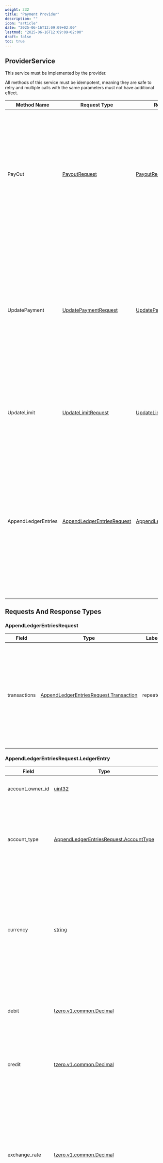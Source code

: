 ```yaml
---
weight: 332
title: "Payment Provider"
description: ""
icon: "article"
date: "2025-06-16T12:09:09+02:00"
lastmod: "2025-06-16T12:09:09+02:00"
draft: false
toc: true
---
```




<a name="tzero-v1-payment-ProviderService"></a>

## ProviderService
This service must be implemented by the provider.

All methods of this service must be idempotent, meaning they are safe to retry and multiple calls with the same parameters must not have additional effect.

| Method Name | Request Type | Response Type | Description |
| ----------- | ------------ | ------------- | ------------|
| PayOut | [PayoutRequest](#tzero-v1-payment-PayoutRequest) | [PayoutResponse](#tzero-v1-payment-PayoutResponse) | Network instructs the provider to execute a payout to the recipient. This method should be idempotent, meaning that multiple calls with the same parameters will have no additional effect. |
| UpdatePayment | [UpdatePaymentRequest](#tzero-v1-payment-UpdatePaymentRequest) | [UpdatePaymentResponse](#tzero-v1-payment-UpdatePaymentResponse) | Network provides an update on the status of a payment. This can be either a success or a failure. This method should be idempotent, meaning that multiple calls with the same parameters will have no additional effect. |
| UpdateLimit | [UpdateLimitRequest](#tzero-v1-payment-UpdateLimitRequest) | [UpdateLimitResponse](#tzero-v1-payment-UpdateLimitResponse) | This rpc is used to notify the provider about the changes in credit limit and/or credit usage. |
| AppendLedgerEntries | [AppendLedgerEntriesRequest](#tzero-v1-payment-AppendLedgerEntriesRequest) | [AppendLedgerEntriesResponse](#tzero-v1-payment-AppendLedgerEntriesResponse) | Network can send all the updates about ledger entries of the provider's accounts. It can be used to keep track of the provider's exposure to other participants and other important financial events. (see the list in the message below) |

 <!-- end services -->


##  Requests And Response Types


<a name="tzero-v1-payment-AppendLedgerEntriesRequest"></a>

### AppendLedgerEntriesRequest



| Field | Type | Label | Description |
| ----- | ---- | ----- | ----------- |
| transactions | [AppendLedgerEntriesRequest.Transaction](#tzero-v1-payment-AppendLedgerEntriesRequest-Transaction) | repeated | This is a list of transactions that were appended to the ledger of the provider. The transaction_id should be used to identify the transaction and ensure that it is processed only once. |







<a name="tzero-v1-payment-AppendLedgerEntriesRequest-LedgerEntry"></a>

### AppendLedgerEntriesRequest.LedgerEntry



| Field | Type | Label | Description |
| ----- | ---- | ----- | ----------- |
| account_owner_id | [uint32](#uint32) |  | 1 is network account, others are ids of participants |
| account_type | [AppendLedgerEntriesRequest.AccountType](#tzero-v1-payment-AppendLedgerEntriesRequest-AccountType) |  | account_type is the type of the account that the entry belongs to. It is used to categorize the entries and understand the nature of the financial event. |
| currency | [string](#string) |  | It is the currency of the entry. If the transaction contains entries with multiple currencies, the exchange_rate field should be provided to be used to convert the amounts to USD. |
| debit | [tzero.v1.common.Decimal](#tzero-v1-common-Decimal) |  | debit is the amount that was debited from the account. If the entry is a credit, this field should be 0. |
| credit | [tzero.v1.common.Decimal](#tzero-v1-common-Decimal) |  | credit is the amount that was credited to the account. If the entry is a debit, this field should be 0. |
| exchange_rate | [tzero.v1.common.Decimal](#tzero-v1-common-Decimal) |  | exchange_rate is the exchange rate of the currency to USD if the currency is not USD and the transaction contains entries with multiple currencies. Exchange rate for the base currency USD and the quote currency provided in the entry. |







<a name="tzero-v1-payment-AppendLedgerEntriesRequest-Transaction"></a>

### AppendLedgerEntriesRequest.Transaction



| Field | Type | Label | Description |
| ----- | ---- | ----- | ----------- |
| transaction_id | [uint64](#uint64) |  | transaction_id is an incrementally growing identifier for the transaction. It could have gaps and could be out of order, but it is unique for each transaction. |
| entries | [AppendLedgerEntriesRequest.LedgerEntry](#tzero-v1-payment-AppendLedgerEntriesRequest-LedgerEntry) | repeated | entries is a list of ledger entries that were appended to the ledger of the provider. Each entry represents a financial event that occurred in the provider's accounts. |
| pay_in | [AppendLedgerEntriesRequest.Transaction.PayIn](#tzero-v1-payment-AppendLedgerEntriesRequest-Transaction-PayIn) |  |  |
| payout_reservation | [AppendLedgerEntriesRequest.Transaction.PayoutReservation](#tzero-v1-payment-AppendLedgerEntriesRequest-Transaction-PayoutReservation) |  |  |
| payout | [AppendLedgerEntriesRequest.Transaction.Payout](#tzero-v1-payment-AppendLedgerEntriesRequest-Transaction-Payout) |  |  |
| provider_settlement | [AppendLedgerEntriesRequest.Transaction.ProviderSettlement](#tzero-v1-payment-AppendLedgerEntriesRequest-Transaction-ProviderSettlement) |  |  |
| fee_settlement | [AppendLedgerEntriesRequest.Transaction.FeeSettlement](#tzero-v1-payment-AppendLedgerEntriesRequest-Transaction-FeeSettlement) |  |  |
| payout_reservation_release | [AppendLedgerEntriesRequest.Transaction.PayoutReservationRelease](#tzero-v1-payment-AppendLedgerEntriesRequest-Transaction-PayoutReservationRelease) |  |  |







<a name="tzero-v1-payment-AppendLedgerEntriesRequest-Transaction-FeeSettlement"></a>

### AppendLedgerEntriesRequest.Transaction.FeeSettlement



| Field | Type | Label | Description |
| ----- | ---- | ----- | ----------- |
| fee_settlement_id | [uint64](#uint64) |  |  |







<a name="tzero-v1-payment-AppendLedgerEntriesRequest-Transaction-PayIn"></a>

### AppendLedgerEntriesRequest.Transaction.PayIn



| Field | Type | Label | Description |
| ----- | ---- | ----- | ----------- |
| payment_id | [uint64](#uint64) |  |  |







<a name="tzero-v1-payment-AppendLedgerEntriesRequest-Transaction-Payout"></a>

### AppendLedgerEntriesRequest.Transaction.Payout



| Field | Type | Label | Description |
| ----- | ---- | ----- | ----------- |
| payment_id | [uint64](#uint64) |  |  |







<a name="tzero-v1-payment-AppendLedgerEntriesRequest-Transaction-PayoutReservation"></a>

### AppendLedgerEntriesRequest.Transaction.PayoutReservation



| Field | Type | Label | Description |
| ----- | ---- | ----- | ----------- |
| payment_id | [uint64](#uint64) |  |  |







<a name="tzero-v1-payment-AppendLedgerEntriesRequest-Transaction-PayoutReservationRelease"></a>

### AppendLedgerEntriesRequest.Transaction.PayoutReservationRelease



| Field | Type | Label | Description |
| ----- | ---- | ----- | ----------- |
| payment_id | [uint64](#uint64) |  |  |







<a name="tzero-v1-payment-AppendLedgerEntriesRequest-Transaction-ProviderSettlement"></a>

### AppendLedgerEntriesRequest.Transaction.ProviderSettlement



| Field | Type | Label | Description |
| ----- | ---- | ----- | ----------- |
| settlement_id | [uint64](#uint64) |  |  |







<a name="tzero-v1-payment-AppendLedgerEntriesResponse"></a>

### AppendLedgerEntriesResponse



This message has no fields defined.






<a name="tzero-v1-payment-PayoutRequest"></a>

### PayoutRequest



| Field | Type | Label | Description |
| ----- | ---- | ----- | ----------- |
| payment_id | [uint64](#uint64) |  | payment id assigned by the network (provider should store this id to provide details in UpdatePayout later) |
| payout_id | [uint64](#uint64) |  | payout id assigned by the network (provider should store this id to provide details in UpdatePayout later) |
| currency | [string](#string) |  | currency of the payout (participant could support multiple currencies) This is the currency in which the payout should be made. |
| client_quote_id | [string](#string) |  | client quote id of the quote used for this payout (the provider provides the quote IDs in the UpdateQuote rpc) This is the identifier of the quote that was used to calculate the payout amount. |
| amount | [tzero.v1.common.Decimal](#tzero-v1-common-Decimal) |  | amount in currency of the payout This is the amount that should be paid out to the recipient.

* payout_method is the payment method for the payout, e.g. bank transfer, crypto transfer, etc. This is used to specify how the payout should be made. |
| payout_method | [tzero.v1.common.PaymentMethod](#tzero-v1-common-PaymentMethod) | optional |  |
| reference | [string](#string) | optional | optional reference for the payment, up to 140 characters |
| pay_in_provider_id | [uint32](#uint32) |  | Pay-in provider id which initiated the pay out. |







<a name="tzero-v1-payment-PayoutResponse"></a>

### PayoutResponse



| Field | Type | Label | Description |
| ----- | ---- | ----- | ----------- |
| accepted | [PayoutResponse.Accepted](#tzero-v1-payment-PayoutResponse-Accepted) |  | Success response - means the payout was executed successfully and the payment is now complete. This happens when the payout is successfully processed by the payout provider, and the payment was made to the recipient. |
| failed | [PayoutResponse.Failed](#tzero-v1-payment-PayoutResponse-Failed) |  | Failure response - means the payout was not executed successfully, e.g. the payout provider could not process the payout. |







<a name="tzero-v1-payment-PayoutResponse-Accepted"></a>

### PayoutResponse.Accepted



This message has no fields defined.






<a name="tzero-v1-payment-PayoutResponse-Failed"></a>

### PayoutResponse.Failed



| Field | Type | Label | Description |
| ----- | ---- | ----- | ----------- |
| reason | [PayoutResponse.Failed.Reason](#tzero-v1-payment-PayoutResponse-Failed-Reason) |  |  |







<a name="tzero-v1-payment-UpdateLimitRequest"></a>

### UpdateLimitRequest
All the amounts are in USD


| Field | Type | Label | Description |
| ----- | ---- | ----- | ----------- |
| limits | [UpdateLimitRequest.Limit](#tzero-v1-payment-UpdateLimitRequest-Limit) | repeated | can contain one or more Limit messages, each representing a credit limit for a specific counterparty provider. |







<a name="tzero-v1-payment-UpdateLimitRequest-Limit"></a>

### UpdateLimitRequest.Limit



| Field | Type | Label | Description |
| ----- | ---- | ----- | ----------- |
| version | [int64](#int64) |  | Incrementally growing for the provider - same as in Ledger. |
| creditor_id | [int32](#int32) |  | the Id of the counterparty (creditor) provider, e.g. the provider that is providing the credit limit. It's usually the payOut provider, which provides the credit line to the payIn provider. |
| payout_limit | [tzero.v1.common.Decimal](#tzero-v1-common-Decimal) |  | payout_limit = credit_limit - credit_usage, negative value means credit limit is exceeded, e.g. if counterparty decreased credit limit |
| credit_limit | [tzero.v1.common.Decimal](#tzero-v1-common-Decimal) |  | This is the credit limit that the counterparty is willing to extend to the provider. |
| credit_usage | [tzero.v1.common.Decimal](#tzero-v1-common-Decimal) |  | This is the credit usage that the provider has used so far. It is the sum of all payouts made by the provider minus the settlement net (settlement balance). It could be negative if the provider has received more in settlements than made payouts (pre-settlement). |







<a name="tzero-v1-payment-UpdateLimitResponse"></a>

### UpdateLimitResponse
Empty message - means no response is needed.


This message has no fields defined.






<a name="tzero-v1-payment-UpdatePaymentRequest"></a>

### UpdatePaymentRequest



| Field | Type | Label | Description |
| ----- | ---- | ----- | ----------- |
| payment_id | [uint64](#uint64) |  | payment_id is a payment id in the T-0 network. |
| payment_client_id | [string](#string) |  | payment_client_id is a payment id assigned by the client, this is the same id that was provided in the CreatePaymentRequest. |
| accepted | [UpdatePaymentRequest.Accepted](#tzero-v1-payment-UpdatePaymentRequest-Accepted) |  | Accepted response - means the payout was accepted by the pay-out provider and pay-out provider is obligated to make a pay-out. |
| failed | [UpdatePaymentRequest.Failed](#tzero-v1-payment-UpdatePaymentRequest-Failed) |  | Payment failed and would not be retried. |
| confirmed | [UpdatePaymentRequest.Confirmed](#tzero-v1-payment-UpdatePaymentRequest-Confirmed) |  | Confirmed response - final state meaning the payout was executed successfully and the payment is now complete. This happens when the payout is successfully processed by the payout provider, and the payment was made to the recipient. |







<a name="tzero-v1-payment-UpdatePaymentRequest-Accepted"></a>

### UpdatePaymentRequest.Accepted



| Field | Type | Label | Description |
| ----- | ---- | ----- | ----------- |
| payout_amount | [tzero.v1.common.Decimal](#tzero-v1-common-Decimal) |  | amount in currency of the payout |







<a name="tzero-v1-payment-UpdatePaymentRequest-Confirmed"></a>

### UpdatePaymentRequest.Confirmed



| Field | Type | Label | Description |
| ----- | ---- | ----- | ----------- |
| paid_out_at | [google.protobuf.Timestamp](#google-protobuf-Timestamp) |  | time of the payout |
| receipt | [tzero.v1.common.PaymentReceipt](#tzero-v1-common-PaymentReceipt) |  | Payment receipt might contain metadata about payment recognizable by pay-in provider. |







<a name="tzero-v1-payment-UpdatePaymentRequest-Failed"></a>

### UpdatePaymentRequest.Failed



| Field | Type | Label | Description |
| ----- | ---- | ----- | ----------- |
| reason | [UpdatePaymentRequest.Failed.Reason](#tzero-v1-payment-UpdatePaymentRequest-Failed-Reason) |  |  |







<a name="tzero-v1-payment-UpdatePaymentResponse"></a>

### UpdatePaymentResponse



This message has no fields defined.





 <!-- end messages -->


<a name="tzero-v1-payment-AppendLedgerEntriesRequest-AccountType"></a>

### AppendLedgerEntriesRequest.AccountType


| Name | Number | Description |
| ---- | ------ | ----------- |
| ACCOUNT_TYPE_UNSPECIFIED | 0 |  |
| ACCOUNT_TYPE_USER_PAYABLE | 10 | Reflects the user's payable balance, the amount that the provider owes to the user. |
| ACCOUNT_TYPE_CASH | 20 | Reflects the cash balance of the provider. |
| ACCOUNT_TYPE_RESERVE | 30 | This is the reserve account of the provider, which reflects the reserve of balance to reduce the limit available from one provider to another. |
| ACCOUNT_TYPE_RESERVE_USAGE | 40 | This is the mirror account for the reserve. To keep the double entry accounting principle. |
| ACCOUNT_TYPE_PROVIDER_PAYABLE | 50 | Reflects how much the provider owes to the network or other participants. |
| ACCOUNT_TYPE_PROVIDER_RECEIVABLE | 60 | Reflects how much the provider is owed by the network or other participants. |
| ACCOUNT_TYPE_PROVIDER_SETTLEMENT | 70 | Reflects the settlement balance of the provider with the network or other participants. |
| ACCOUNT_TYPE_FEE_PAYABLE | 80 | Reflects the fees that the provider owes to the network. |
| ACCOUNT_TYPE_FEE_RECEIVABLE | 90 | Reflects the fees that the network is owed by the provider. |
| ACCOUNT_TYPE_FEE_EXPENSE | 100 | Reflects the fees that the provider has to pay for the services provided by the network. |
| ACCOUNT_TYPE_FEE_SETTLEMENT | 110 |  |



<a name="tzero-v1-payment-PayoutResponse-Failed-Reason"></a>

### PayoutResponse.Failed.Reason


| Name | Number | Description |
| ---- | ------ | ----------- |
| REASON_UNSPECIFIED | 0 |  |



<a name="tzero-v1-payment-UpdatePaymentRequest-Failed-Reason"></a>

### UpdatePaymentRequest.Failed.Reason


| Name | Number | Description |
| ---- | ------ | ----------- |
| REASON_UNSPECIFIED | 0 |  |


 <!-- end enums -->

